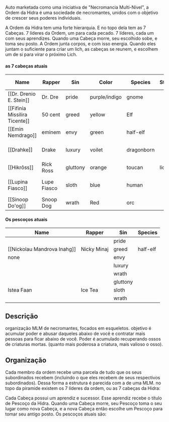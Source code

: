 Auto marketada como uma iniciativa de "Necromancia Multi-Nível", a Ordem da Hidra é uma sociedade de necromantes, unidos com o objetivo de crescer seus poderes individuais.

A Ordem da Hidra tem uma forte hierarquia. E no topo dela tem as 7 Cabeças. 7 líderes da Ordem, um para cada pecado. 7 líderes, cada um com seus aprendizes. Quando uma Cabeça morre, seu escolhido sobe, e toma seu posto. A Ordem junta corpos, e com isso energia. Quando eles juntam o suficiente para criar um lich, as cabeças se reunem, e escolhem um de si para virar o próximo Lich.

#### as 7 cabeças atuais

| Name                          | Rapper      | Sin      | Color         | Species    | Status | Has Neck? | Gimmick                         |
| ----------------------------- | ----------- | -------- | ------------- | ---------- | ------ | --------- | ------------------------------- |
| [[Dr. Drenio E. Stein]]       | Dr. Dre     | pride    | purple/indigo | gnome      |        | no        | Frankenstein Combos             |
| [[Fifinia Missilira Ticente]] | 50 cent     | greed    | yellow        | Elf        |        | yes       | Geared out skeletons            |
| [[Emin Nemdrago]]             | eminem      | envy     | green         | half-elf   |        | no        | magical creatures               |
| [[Drahke]]                    | Drake       | luxury   | voilet        | dragonborn |        | yes       | pimped out skele-gear & Dragons |
| [[Hikrôss]]                   | Rick Ross   | gluttony | orange        | toucan     | lich   | yes       | Animals                         |
| [[Lupina Fiasco]]             | Lupe Fiasco | sloth    | blue          | human      |        | yes       | Skeleton Boats & Sea Creatures  |
| [[Sinoop Do'og]]              | Snoop Dog   | wrath    | Red           | orc        |        | yes       | Big things                      |


#### Os pescoços atuais

| Name                        | Rapper      | Sin      | Species  |
| --------------------------- | ----------- | -------- | -------- |
|                             |             | pride    |          |
| [[Nickolau Mandrova Inahg]] | Nicky Minaj | greed    | half-elf |
| none                        |             | envy     |          |
|                             |             | luxury   |          |
|                             |             | wrath    |          |
|                             |             | gluttony |          |
| Istea Faan                  | Ice Tea     | sloth    |          |
|                             |             | wrath    |          |


## Descrição
organização MLM de necromantes, focados em esqueletos. objetivo é acumular poder e abusar daqueles abaixo de você e contratar mais pessoas para ficar abaixo de você. Poder é acumulado recuperando ossos de criaturas mortas. (quanto mais poderosa a criatura, mais valioso o osso).

## Organização
Cada membro da ordem recebe uma parcela de tudo que os seus subordinados recebem (incluindo o que eles recebem de seus respectivos subordinados). Dessa forma a estrutura é parecida com a de uma MLM. no topo da piramide existem os 7 líderes da ordem, ou as 7 cabeças da Hidra:

Cada Cabeça possui um aprendiz e sucessor. Esse aprendiz recebe o título de Pescoço da Hidra. Quando uma Cabeça morre, seu Pescoço toma o seu lugar como nova Cabeça, e a nova Cabeça então escolhe um Pescoço para tomar seu antigo posto. Os pescoços atuais são:
